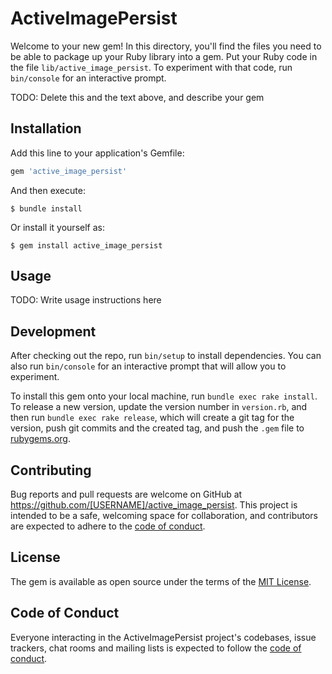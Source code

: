 # ActiveImagePersist

Welcome to your new gem! In this directory, you'll find the files you need to be able to package up your Ruby library into a gem. Put your Ruby code in the file `lib/active_image_persist`. To experiment with that code, run `bin/console` for an interactive prompt.

TODO: Delete this and the text above, and describe your gem

## Installation

Add this line to your application's Gemfile:

```ruby
gem 'active_image_persist'
```

And then execute:

    $ bundle install

Or install it yourself as:

    $ gem install active_image_persist

## Usage

TODO: Write usage instructions here

## Development

After checking out the repo, run `bin/setup` to install dependencies. You can also run `bin/console` for an interactive prompt that will allow you to experiment.

To install this gem onto your local machine, run `bundle exec rake install`. To release a new version, update the version number in `version.rb`, and then run `bundle exec rake release`, which will create a git tag for the version, push git commits and the created tag, and push the `.gem` file to [rubygems.org](https://rubygems.org).

## Contributing

Bug reports and pull requests are welcome on GitHub at https://github.com/[USERNAME]/active_image_persist. This project is intended to be a safe, welcoming space for collaboration, and contributors are expected to adhere to the [code of conduct](https://github.com/[USERNAME]/active_image_persist/blob/master/CODE_OF_CONDUCT.md).

## License

The gem is available as open source under the terms of the [MIT License](https://opensource.org/licenses/MIT).

## Code of Conduct

Everyone interacting in the ActiveImagePersist project's codebases, issue trackers, chat rooms and mailing lists is expected to follow the [code of conduct](https://github.com/[USERNAME]/active_image_persist/blob/master/CODE_OF_CONDUCT.md).
